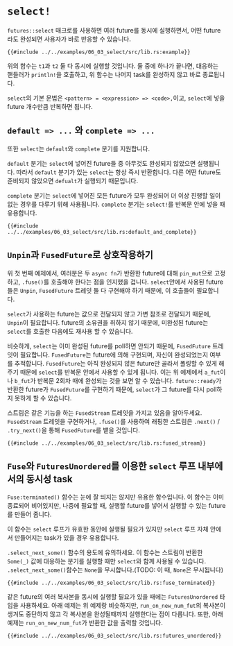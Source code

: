 # `select!`

`futures::select` 매크로를 사용하면 여러 future를 동시에 실행하면서, 어떤
future라도 완성되면 사용자가 바로 반응할 수 있습니다.

```rust,edition2018
{{#include ../../examples/06_03_select/src/lib.rs:example}}
```

위의 함수는 `t1`과 `t2` 둘 다 동시에 실행할 것입니다. 둘 중에 하나가 끝나면,
대응하는 핸들러가 `println!`을 호출하고, 위 함수는 나머지 task를 완성하지 않고
바로 종료됩니다.

`select`의 기본 문법은 `<pattern> = <expression> => <code>,`이고, `select`에
넣을 future 개수만큼 반복하면 됩니다.

## `default => ...` 와 `complete => ...`

또한 `select`는 `default`와 `complete` 분기를 지원합니다.

`default` 분기는 `select`에 넣어진 future들 중 아무것도 완성되지 않았으면
실행됩니다. 따라서 `default` 분기가 있는 `select`는 항상 즉시 반환합니다. 다른
어떤 future도 준비되지 않았으면 `defualt`가 실행되기 때문입니다.

`complete` 분기는 `select`에 넣어진 모든 future가 모두 완성되어 더 이상 진행할
일이 없는 경우를 다루기 위해 사용됩니다. `complete` 분기는 `select!`를 반복문
안에 넣을 때 유용합니다.

```rust,edition2018
{{#include ../../examples/06_03_select/src/lib.rs:default_and_complete}}
```

## `Unpin`과 `FusedFuture`로 상호작용하기

위 첫 번째 예제에서, 여러분은 두 `async fn`가 반환한 future에 대해 `pin_mut`으로
고정하고, `.fuse()`를 호출해야 한다는 점을 인지했을 겁니다. `select`안에서
사용된 future들은 `Unpin`, `FusedFuture` 트레잇 둘 다 구현해야 하기 때문에, 이
호출들이 필요합니다.

`select`가 사용하는 future는 값으로 전달되지 않고 가변 참조로 전달되기 때문에,
`Unpin`이 필요합니다. future의 소유권을 취하지 않기 때문에, 미완성된 future는
`select`를 호출한 다음에도 재사용 할 수 있습니다.

비슷하게, `select`는 이미 완성된 future를 poll하면 안되기 때문에, `FusedFuture`
트레잇이 필요합니다. `FusedFuture`는 future에 의해 구현되며, 자신이 완성되었는지
여부를 추적합니다. `FusedFuture`는 아직 완성되지 않은 future만 골라서 폴링할 수
있게 해주기 때문에 `select`를 반복문 안에서 사용할 수 있게 됩니다. 이는 위
예제에서 `a_fut`이나 `b_fut`가 반복문 2회차 때에 완성되는 것을 보면 알 수
있습니다. `future::ready`가 반환한 future가 `FusedFuture`를 구현하기 때문에,
`select`가 그 future를 다시 poll하지 못하게 할 수 있습니다.

스트림은 같은 기능을 하는 `FusedStream` 트레잇을 가지고 있음을 알아두세요.
`FusedStream` 트레잇을 구현하거나, `.fuse()`를 사용하여 래핑한 스트림은
`.next()` / `.try_next()`을 통해 `FusedFuture`를 뱉을 것입니다.

```rust,edition2018
{{#include ../../examples/06_03_select/src/lib.rs:fused_stream}}
```

## `Fuse`와 `FuturesUnordered`를 이용한 `select` 루프 내부에서의 동시성 task

`Fuse:terminated()` 함수는 눈에 잘 띄지는 않지만 유용한 함수입니다. 이 함수는
이미 종료되어 비어있지만, 나중에 필요할 때, 실행할 future를 넣어서 실행할 수 있는
future를 만들어 줍니다.

이 함수는 `select` 루프가 유효한 동안에 실행될 필요가 있지만 `select` 루프 자체
안에서 만들어지는 task가 있을 경우 유용합니다.

`.select_next_some()` 함수의 용도에 유의하세요. 이 함수는 스트림이 반환한
`Some(_)` 값에 대응하는 분기를 실행할 때만 `select`와 함께 사용될 수 있습니다.
`.select_next_some()`함수는 `None`을 무시합니다.(TODO: 이 때, `None`은
무시됩니다)

```rust,edition2018
{{#include ../../examples/06_03_select/src/lib.rs:fuse_terminated}}
```

같은 future의 여러 복사본을 동시에 실행할 필요가 있을 때에는 `FuturesUnordered`
타입을 사용하세요. 아래 예제는 위 예제랑 비슷하지만, `run_on_new_num_fut`의
복사본이 생겨도 중단하지 않고 각 복사본을 완성될때까지 실행한다는 점이 다릅니다.
또한, 아래 예제는 `run_on_new_num_fut`가 반환한 값을 출력할 것입니다.

```rust,edition2018
{{#include ../../examples/06_03_select/src/lib.rs:futures_unordered}}
```

